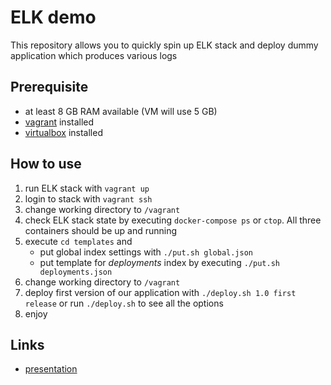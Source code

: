 # ELK demo
This repository allows you to quickly spin up ELK stack and deploy dummy application which produces various logs

## Prerequisite
* at least 8 GB RAM available (VM will use 5 GB)
* [vagrant](https://www.vagrantup.com/) installed
* [virtualbox](https://www.virtualbox.org/) installed

## How to use

1. run ELK stack with ```vagrant up```
2. login to stack with ```vagrant ssh```
3. change working directory to ```/vagrant```
4. check ELK stack state by executing ```docker-compose ps``` or ```ctop```. All three containers should be up and running
5. execute ```cd templates``` and
    * put global index settings with ```./put.sh global.json```
    * put template for *deployments* index by executing ```./put.sh deployments.json```
6. change working directory to ```/vagrant```
7. deploy first version of our application with ```./deploy.sh 1.0 first release``` or run ```./deploy.sh``` to see all the options
8. enjoy

## Links
* [presentation](https://docs.google.com/presentation/d/1p9F1juSbAZwdOPq3iBQV60VYsfXKB5-3UdElAcqFLOE/edit?usp=sharing)
